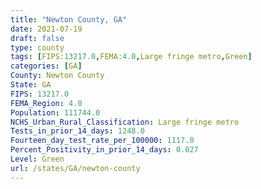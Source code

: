 ```yaml
---
title: "Newton County, GA"
date: 2021-07-19
draft: false
type: county
tags: [FIPS:13217.0,FEMA:4.0,Large fringe metro,Green]
categories: [GA]
County: Newton County
State: GA
FIPS: 13217.0
FEMA_Region: 4.0
Population: 111744.0
NCHS_Urban_Rural_Classification: Large fringe metro
Tests_in_prior_14_days: 1248.0
Fourteen_day_test_rate_per_100000: 1117.0
Percent_Positivity_in_prior_14_days: 0.027
Level: Green
url: /states/GA/newton-county
---
```



